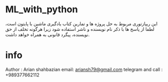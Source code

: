 # ML_with_python
این ریپازتوری مربوط به حل پروژه ها و تمارین کتاب یادگیری ماشین با پایتون است، لطفا از پاسخ ها با ذکر نام نویسنده و ناشر استفاده شود زیرا هرگونه تخلف از حق نویسنده، پیگرد قانونی به همراه خواهد داشت.
# info
Author : Arian shahbazian
email: ariansh79@gmail.com
telegram and call : +989377662112
